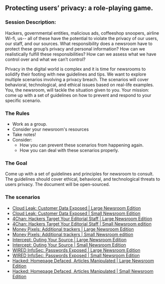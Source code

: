## Protecting users’ privacy: a role-playing game.

### Session Description:
Hackers, governmental entities, malicious ads, coffeeshop snoopers, airline Wi-fi, us-- all of these have the potential to violate the privacy of our users, our staff, and our sources. What responsibility does a newsroom have to protect these group’s privacy and personal information? How can we realistically fulfill these responsibilities? How can we assess what we have control over and what we can’t control?

Privacy in the digital world is complex and it is time for newsrooms to solidify their footing with new guidelines and tips. We want to explore multiple scenarios involving a privacy breach. The scenarios will cover behavioral, technological, and ethical issues based on real-life examples. You, the newsroom, will tackle the situation given to you. Your mission: come up with a set of guidelines on how to prevent and respond to your specific scenario.

### The Rules
+ Work as a group.
+ Consider your newsroom's resources
+ Take notes!
+ Consider:
  + How you can prevent these scenarios from happening again.
  + How you can deal with these scenarios properly.

### The Goal
Come up with a set of guidelines and principles for newsroom to consult. The guidelines should cover ethical, behavioral, and technological threats to users privacy. The document will be open-sourced.

### The scenarios
+ [Cloud Leak: Customer Data Exposed | Large Newsroom Edition](https://github.com/laurenbenichou/SRCCON-2017-scenarios/blob/master/scenarios/01-cloud-leak-1.md)
+ [Cloud Leak: Customer Data Exposed | Small Newsroom Edition](https://github.com/laurenbenichou/SRCCON-2017-scenarios/blob/master/scenarios/02-cloud-leak-2.md)
+ [4Chan: Hackers Target Your Editorial Staff | Large Newsroom Edition](https://github.com/laurenbenichou/SRCCON-2017-scenarios/blob/master/scenarios/03-hackers-target-1.md)
+ [4Chan: Hackers Target Your Editorial Staff | Small Newsroom edition](https://github.com/laurenbenichou/SRCCON-2017-scenarios/blob/master/scenarios/04-hackers-target-2.md)
+ [Money Pixels: Additional trackers | Large Newsroom Edition](https://github.com/laurenbenichou/SRCCON-2017-scenarios/blob/master/scenarios/05-money-pixels-1.md)
+ [Money Pixels: Additional trackers | Small Newsroom edition](https://github.com/laurenbenichou/SRCCON-2017-scenarios/blob/master/scenarios/06-money-pixels-2.md)
+ [Intercept: Outing Your Source | Large Newsroom Edition](https://github.com/laurenbenichou/SRCCON-2017-scenarios/blob/master/scenarios/07-outing-your-source-1.md)
+ [Intercept: Outing Your Source | Small Newsroom Edition](https://github.com/laurenbenichou/SRCCON-2017-scenarios/blob/master/scenarios/08-outing-your-source-2.md)
+ [WIRED InfoSec: Passwords Exposed | Large Newsroom Edition](https://github.com/laurenbenichou/SRCCON-2017-scenarios/blob/master/scenarios/09-passwords-exposed-1.md)
+ [WIRED InfoSec: Passwords Exposed | Small Newsroom Edition](https://github.com/laurenbenichou/SRCCON-2017-scenarios/blob/master/scenarios/10-passwords-exposed-2.md)
+ [Hacked: Homepage Defaced, Articles Manipulated | Large Newsroom Edition](https://github.com/laurenbenichou/SRCCON-2017-scenarios/blob/master/scenarios/11-homepage-hacked-1.md)
+ [Hacked: Homepage Defaced, Articles Manipulated | Small Newsroom Edition](https://github.com/laurenbenichou/SRCCON-2017-scenarios/blob/master/scenarios/12-homepage-hacked-2.md)
